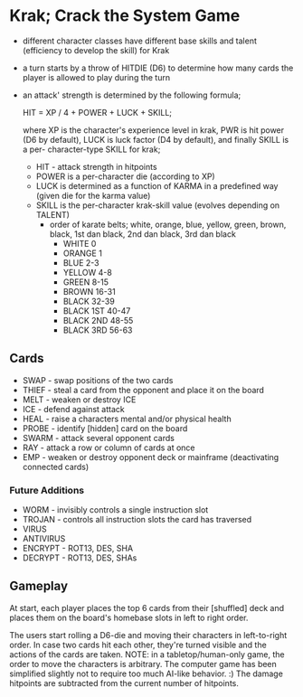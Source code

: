 # Krak; Crack the System Game

- different character classes have different base skills and talent (efficiency
  to develop the skill) for Krak
- a turn starts by a throw of HITDIE (D6) to determine how many cards the
  player is allowed to play during the turn
- an attack' strength is determined by the following formula;

  HIT = XP / 4 + POWER + LUCK + SKILL;

  where XP is the character's experience level in krak, PWR is hit power (D6 by
  default), LUCK is luck factor (D4 by default), and finally SKILL is a per-
  character-type SKILL for krak;
  - HIT         - attack strength in hitpoints
  - POWER is a per-character die (according to XP)
  - LUCK is determined as a function of KARMA in a predefined way (given die for
    the karma value)
  - SKILL is the per-character krak-skill value (evolves depending on TALENT)
    - order of karate belts; white, orange, blue, yellow, green, brown, black,
      1st dan black, 2nd dan black, 3rd dan black
      - WHITE           0
      - ORANGE          1
      - BLUE            2-3
      - YELLOW          4-8
      - GREEN           8-15
      - BROWN           16-31
      - BLACK           32-39
      - BLACK 1ST       40-47
      - BLACK 2ND       48-55
      - BLACK 3RD       56-63

## Cards

- SWAP          - swap positions of the two cards
- THIEF         - steal a card from the opponent and place it on the board
- MELT          - weaken or destroy ICE
- ICE           - defend against attack
- HEAL          - raise a characters mental and/or physical health
- PROBE         - identify [hidden] card on the board
- SWARM         - attack several opponent cards
- RAY           - attack a row or column of cards at once
- EMP           - weaken or destroy opponent deck or mainframe (deactivating
                  connected cards)

### Future Additions

- WORM          - invisibly controls a single instruction slot
- TROJAN        - controls all instruction slots the card has traversed
- VIRUS
- ANTIVIRUS
- ENCRYPT       - ROT13, DES, SHA
- DECRYPT       - ROT13, DES, SHAs

## Gameplay

At start, each player places the top 6 cards from their [shuffled] deck and
places them on the board's homebase slots in left to right order.

The users start rolling a D6-die and moving their characters in left-to-right
order. In case two cards hit each other, they're turned visible and the actions
of the cards are taken. NOTE: in a tabletop/human-only game, the order to move
the characters is arbitrary. The computer game has been simplified slightly not
to require too much AI-like behavior. :) The damage hitpoints are
subtracted from the current number of hitpoints.

